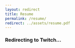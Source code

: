 ```yaml
---
layout: redirect
title: Resume
permalink: /resume/
redirect: ../assets/resume.pdf
---
```


### Redirecting to Twitch...
